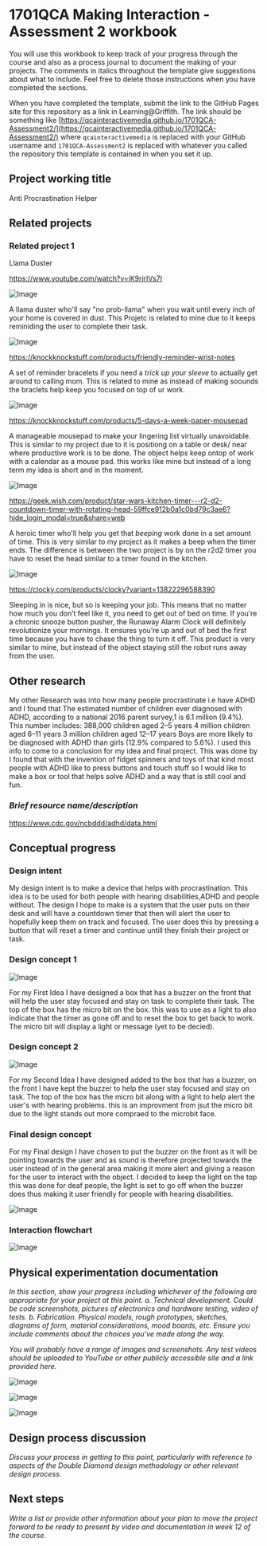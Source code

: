 # 1701QCA Making Interaction - Assessment 2 workbook

You will use this workbook to keep track of your progress through the course and also as a process journal to document the making of your projects. The comments in italics throughout the template give suggestions about what to include. Feel free to delete those instructions when you have completed the sections.

When you have completed the template, submit the link to the GitHub Pages site for this repository as a link in Learning@Griffith. The link should be something like [https://qcainteractivemedia.github.io/1701QCA-Assessment2/](https://qcainteractivemedia.github.io/1701QCA-Assessment2/) where `qcainteractivemedia` is replaced with your GitHub username and `1701QCA-Assessment2` is replaced with whatever you called the repository this template is contained in when you set it up.

## Project working title ##

Anti Procrastination Helper

## Related projects ##

### Related project 1 ###
Llama Duster

https://www.youtube.com/watch?v=iK9rjrIVs7I

![Image](sub-buzz-2381-1507657169-1.webp)

 A llama duster who'll say "no prob-llama" when you wait until every inch of your home is covered in dust. This Projetc is related to mine due to it keeps reminiding the user to complete their task.


![Image](sub-buzz-2409-1507671455-3.webp)

https://knockknockstuff.com/products/friendly-reminder-wrist-notes

 A set of reminder bracelets if you need a *trick up your sleeve* to actually get around to calling mom. This is related to mine as instead of making soounds the braclets help keep you focused on top of ur work.

![Image](sub-buzz-28819-1507654715-2.webp)

https://knockknockstuff.com/products/5-days-a-week-paper-mousepad

A manageable mousepad to make your lingering list virtually unavoidable. This is similar to my project due to it is positiong on a table or desk/ near where productive work is to be done. The object helps keep ontop of work with a calendar as a mouse pad. this works like mine but instead of a long term my idea is short and in the moment.

![Image](59ffce912b0a1c0bd79c3ae6-large.jpg)

https://geek.wish.com/product/star-wars-kitchen-timer---r2-d2-countdown-timer-with-rotating-head-59ffce912b0a1c0bd79c3ae6?hide_login_modal=true&share=web

A heroic timer who'll help you get that *beeping* work done in a set amount of time. This is very similar to my project as it makes a beep when the timer ends. The difference is between the two project is by on the r2d2 timer you have to reset the head similar to a timer found in the kitchen.

![Image](71AAFNjxiZL._AC_SL1500_.jpg)

https://clocky.com/products/clocky?variant=13822296588390

Sleeping in is nice, but so is keeping your job. This means that no matter how much you don’t feel like it, you need to get out of bed on time. If you’re a chronic snooze button pusher, the Runaway Alarm Clock will definitely revolutionize your mornings. It ensures you’re up and out of bed the first time because you have to chase the thing to turn it off. This product is very similar to mine, but instead of the object staying still the robot runs away from the user.



## Other research ##
My other Research was into how many people procrastinate i.e have ADHD and I found that The estimated number of children ever diagnosed with ADHD, according to a national 2016 parent survey,1 is 6.1 million (9.4%). This number includes:
388,000 children aged 2–5 years
4 million children aged 6–11 years
3 million children aged 12–17 years
Boys are more likely to be diagnosed with ADHD than girls (12.9% compared to 5.6%). I used this info to come to a conclusion for my idea and final project. This was done by I found that with the invention of fidget spinners and toys of that kind most people with ADHD like to press buttons and touch stuff so I would like to make a box or tool that helps solve ADHD and a way that is still cool and fun.

### *Brief resource name/description* ###

https://www.cdc.gov/ncbddd/adhd/data.html

## Conceptual progress ##

### Design intent ###
My design intent is to make a device that helps with procrastination. This idea is to be used for both people with hearing disabilities,ADHD and people without. The design I hope to make is a system that the user puts on their desk and will have a countdown timer that then will alert the user to hopefully keep them on track and focused. The user does this by pressing a button that will reset a timer and continue untill they finish their project or task.
### Design concept 1 ###

![Image](first.png)

For my First Idea I have designed a box that has a buzzer on the front that will help the user stay focused and stay on task to complete their task. The top of the box has the micro bit on the box. this was to use as a light to also indicate that the timer as gone off and to reset the box to get back to work. The micro bit will display a light or message (yet to be decied).


### Design concept 2 ###

![Image](2nd.png)

For my Second Idea I have designed added to the box that has a buzzer, on the front I have kept the buzzer to help the user stay focused and stay on task. The top of the box has the micro bit along with a light to help alert the user's with hearing problems. this is an improvment from jsut the micro bit due to the light stands out more compraed to the microbit face.

### Final design concept ###
For my Final design I have chosen to put the buzzer on the front as it will be pointing towards the user and as sound is therefore projected towards the user instead of in the general area making it more alert and giving a reason for the user to interact with the object. I decided to keep the light on the top this was done for deaf people, the light is set to go off when the buzzer does thus making it user friendly for people with hearing disabilities.

![Image](final.png)

### Interaction flowchart ###

![Image](flowchart.png)


## Physical experimentation documentation ##

*In this section, show your progress including whichever of the following are appropriate for your project at this point.
a.	Technical development. Could be code screenshots, pictures of electronics and hardware testing, video of tests. 
b.	Fabrication. Physical models, rough prototypes, sketches, diagrams of form, material considerations, mood boards, etc.
Ensure you include comments about the choices you've made along the way.*

*You will probably have a range of images and screenshots. Any test videos should be uploaded to YouTube or other publicly accessible site and a link provided here.*

![Image](sparkfun_inventor_s_kit_for_arduino_uno_v4.0_-_leds.jpg)

![Image](download.jpg)

![Image](5603_inventors_kit_for_the_bbc_microbit_description.webp)

## Design process discussion ##
*Discuss your process in getting to this point, particularly with reference to aspects of the Double Diamond design methodology or other relevant design process.*

## Next steps ##
*Write a list or provide other information about your plan to move the project forward to be ready to present by video and documentation in week 12 of the course.*
